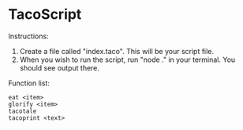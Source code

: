 # TacoScript

Instructions:

1) Create a file called "index.taco". This will be your script file.
2) When you wish to run the script, run "node ." in your terminal. You should see output there.

Function list:

    eat <item>
    glorify <item>
    tacotale
    tacoprint <text>
